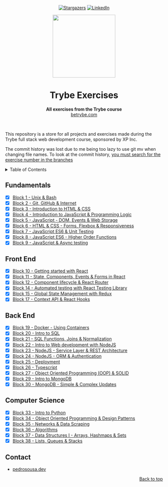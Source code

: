 <!-- markdownlint-disable-next-line first-line-h1 -->
<div align="center" id="top">

  [![Stargazers][stars-shield]][stars-url]
  [![LinkedIn][linkedin-shield]][linkedin-url]

</div>

<div align="center">
  <img src="https://user-images.githubusercontent.com/83181309/168681166-3d650c7f-e88f-4f4a-812b-07eecff59298.png" width="200" height="200">

  <h1>Trybe Exercises</h1>

  <p>
    <strong>All exercises from the Trybe course</strong><br>
    <a href="https://www.betrybe.com/">betrybe.com</a>
  </p>

  <br>
</div>

This repository is a store for all projects and exercises made during the Trybe full stack web development course, sponsored by XP Inc.

The commit history was lost due to me being too lazy to use git mv when changing file names. To look at the commit history, [you must search for the exercise number in the branches](https://github.com/PedroSSM2000/trybe-exercises/branches/all)
<br>

<details>
  <summary>Table of Contents</summary>
  <ol>
    <li><a href="#fundamentals">Fundamentals</a></li>
    <li><a href="#front-end">Front End</a></li>
    <li><a href="#back-end">Back End</a></li>
    <li><a href="#computer-science">Computer Science</a></li>
    <li><a href="#contact">Contact</a></li>
  </ol>
</details>

## Fundamentals

- [x] [Block 1 - Unix & Bash](https://github.com/PedroSSM2000/trybe-exercises/tree/main/Fundamentals/Block%201%20-%20Unix%20%26%20Bash)
- [x] [Block 2 - Git, GitHub & Internet](https://github.com/PedroSSM2000/trybe-exercises/tree/main/Fundamentals/Block%202%20-%20Git,%20GitHub%20%26%20Internet)
- [x] [Block 3 - Introduction to HTML & CSS](https://github.com/PedroSSM2000/trybe-exercises/tree/main/Fundamentals/Block%203%20-%20Introduction%20to%20HTML%20%26%20CSS)
- [x] [Block 4 - Introduction to JavaScript & Programming Logic](https://github.com/PedroSSM2000/trybe-exercises/tree/main/Fundamentals/Block%204%20-%20Introduction%20to%20JavaScript%20%26%20Programming%20Logic)
- [x] [Block 5 - JavaScript - DOM, Events & Web Storage](https://github.com/PedroSSM2000/trybe-exercises/tree/main/Fundamentals/Block%205%20-%20JavaScript%20-%20DOM,%20Events%20%26%20Web%20Storage)
- [x] [Block 6 - HTML & CSS - Forms, Flexbox & Responsiveness](https://github.com/PedroSSM2000/trybe-exercises/tree/main/Fundamentals/Block%206%20-%20HTML%20%26%20CSS%20-%20Forms,%20Flexbox%20%26%20Responsiveness)
- [x] [Block 7 - JavaScript ES6 & Unit Testing](https://github.com/PedroSSM2000/trybe-exercises/tree/main/Fundamentals/Block%207%20-%20JavaScript%20ES6%20%26%20Unit%20Testing)
- [x] [Block 8 - JavaScript ES6 - Higher Order Functions](https://github.com/PedroSSM2000/trybe-exercises/tree/main/Fundamentals/Bloco%208%20-%20JavaScript%20ES6%20-%20Higher%20Order%20Functions)
- [x] [Block 9 - JavaScript & Async testing](https://github.com/PedroSSM2000/trybe-exercises/tree/main/Fundamentals/Bloco%209%20-%20JavaScript%20%26%20Async%20testing)

## Front End

- [x] [Block 10 - Getting started with React](https://github.com/PedroSSM2000/trybe-exercises/tree/main/Front%20End/Block%2010%20-%20Getting%20started%20with%20React)
- [x] [Block 11 - State, Components, Events & Forms in React](https://github.com/PedroSSM2000/trybe-exercises/tree/main/Front%20End/Block%2011%20-%20State,%20Components,%20Events%20%26%20Forms%20in%20React)
- [x] [Block 12 - Component lifecycle & React Router](https://github.com/PedroSSM2000/trybe-exercises/tree/main/Front%20End/Block%2012%20-%20Component%20lifecycle%20%26%20React%20Router)
- [x] [Block 14 - Automated testing with React Testing Library](https://github.com/PedroSSM2000/trybe-exercises/tree/main/Front%20End/Block%2014%20-%20Automated%20testing%20with%20React%20Testing%20Library)
- [x] [Block 15 - Global State Management with Redux](https://github.com/PedroSSM2000/trybe-exercises/tree/main/Front%20End/Block%2015%20-%20Global%20State%20Management%20with%20Redux)
- [x] [Block 17 - Context API & React Hooks](https://github.com/PedroSSM2000/trybe-exercises/tree/main/Front%20End/Block%2017%20-%20Context%20API%20%26%20React%20Hooks)

## Back End

- [x] [Block 19 - Docker - Using Containers](https://github.com/PedroSSM2000/trybe-exercises/tree/main/Back%20End/Block%2019%20-%20Docker%20-%20Using%20Containers)
- [x] [Block 20 - Intro to SQL](https://github.com/PedroSSM2000/trybe-exercises/tree/main/Back%20End/Block%2020%20-%20Intro%20to%20SQL)
- [x] [Block 21 - SQL Functions, Joins & Normalization](https://github.com/PedroSSM2000/trybe-exercises/tree/main/Back%20End/Block%2021%20-%20SQL%20Functions,%20Joins%20%26%20Normalization)
- [x] [Block 22 - Intro to Web development with NodeJS](https://github.com/PedroSSM2000/trybe-exercises/tree/main/Back%20End/Block%2022%20-%20Intro%20to%20Web%20development%20with%20NodeJS)
- [x] [Block 23 - NodeJS - Service Layer & REST Architecture](https://github.com/PedroSSM2000/trybe-exercises/tree/main/Back%20End/Block%2023%20-%20NodeJS%20-%20Service%20Layer%20%26%20REST%20Architecture)
- [x] [Block 24 - NodeJS - ORM & Authentication](https://github.com/PedroSSM2000/trybe-exercises/tree/main/Back%20End/Block%2024%20-%20NodeJS%20-%20ORM%20%26%20Authentication)
- [x] [Block 25 - Deployment](https://github.com/PedroSSM2000/trybe-exercises/tree/main/Back%20End/Block%2025%20-%20Deployment)
- [x] [Block 26 - Typescript](https://github.com/PedroSSM2000/trybe-exercises/tree/main/Back%20End/Block%2026%20-%20Typescript)
- [x] [Block 27 - Object Oriented Programming (OOP) & SOLID](https://github.com/PedroSSM2000/trybe-exercises/tree/main/Back%20End/Block%2027%20-%20Object%20Oriented%20Programming%20(OOP)%20%26%20SOLID)
- [x] [Block 29 - Intro to MongoDB](https://github.com/PedroSSM2000/trybe-exercises/tree/main/Back%20End/Block%2029%20-%20Intro%20to%20MongoDB)
- [x] [Block 30 - MongoDB - Simple & Complex Updates](https://github.com/PedroSSM2000/trybe-exercises/tree/main/Back%20End/Block%2030%20-%20MongoDB%20-%20Simple%20%26%20Complex%20Updates)

## Computer Science

- [x] [Block 33 - Intro to Python](https://github.com/PedroSSM2000/trybe-exercises/tree/main/Computer%20Science/Block%2033%20-%20Intro%20to%20Python)
- [x] [Block 34 - Object Oriented Programming & Design Patterns](https://github.com/PedroSSM2000/trybe-exercises/tree/main/Computer%20Science/Block%2034%20-%20Object%20Oriented%20Programming%20%26%20Design%20Patterns)
- [x] [Block 35 - Networks & Data Scraping](https://github.com/PedroSSM2000/trybe-exercises/tree/main/Computer%20Science/Block%2035%20-%20Networks%20%26%20Data%20Scraping)
- [x] [Block 36 - Algorithms](https://github.com/PedroSSM2000/trybe-exercises/tree/main/Computer%20Science/Block%2036%20-%20Algorithms)
- [x] [Block 37 - Data Structures I - Arrays, Hashmaps & Sets](https://github.com/PedroSSM2000/trybe-exercises/tree/main/Computer%20Science/Block%2037%20-%20Data%20Structures%20I%20-%20Arrays,%20Hashmaps%20%26%20Sets)
- [x] [Block 38 - Lists, Queues & Stacks](https://github.com/PedroSSM2000/trybe-exercises/tree/main/Computer%20Science/Block%2038%20-%20Data%20Structures%20II%20-%20Lists%2C%20Queues%20%26%20Stacks)

## Contact

- [pedrosousa.dev](https://pedrosousa.dev)

<p align="right"><a href="#top">Back to top</a></p>

[stars-shield]: https://img.shields.io/github/stars/PedroSSM2000/trybe-exercises?style=for-the-badge
[stars-url]: https://github.com/PedroSSM2000/trybe-exercises/stargazers
[linkedin-shield]: https://img.shields.io/badge/-LinkedIn-black?style=for-the-badge&logo=linkedin&colorB=555
[linkedin-url]: https://linkedin.com/in/pedrossdemelo/
